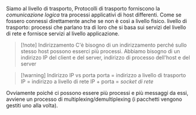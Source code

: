 Siamo al livello di trasporto, 
Protocolli di trasporto forniscono la *comunicazione logica* tra processi applicativi di host differenti. Come se fossero connessi direttamente anche se non è così a livello fisico.
livello di trasporto: processi che parlano tra di loro che si basa sui servizi del livello di rete e fornisce servizi al livello applicazione.

>[!note] Indirizzamento
>C'è bisogno di un indirizzamento perché sullo stesso host possono esserci più processi. 
>Abbiamo bisogno di un indirizzo IP del client e del server, indirizzo di processo dell'host e del server

>[!warning] Indirizzo IP vs porta
>porta = indirizzo a livello di trasporto
>IP = indirizzo a livello di rete
>IP + porta = *socket di rete*

Ovviamente poiché ci possono essere più processi e più messaggi da essi, avviene un processo di multiplexing/demultiplexing (i pacchetti vengono gestiti uno alla volta).
